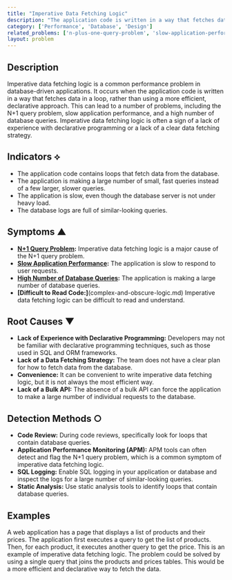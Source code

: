 ```yaml
---
title: "Imperative Data Fetching Logic"
description: "The application code is written in a way that fetches data in a loop, rather than using a more efficient, declarative approach, leading to performance problems."
category: ['Performance', 'Database', 'Design']
related_problems: ['n-plus-one-query-problem', 'slow-application-performance', 'high-number-of-database-queries']
layout: problem
---
```


## Description
Imperative data fetching logic is a common performance problem in database-driven applications. It occurs when the application code is written in a way that fetches data in a loop, rather than using a more efficient, declarative approach. This can lead to a number of problems, including the N+1 query problem, slow application performance, and a high number of database queries. Imperative data fetching logic is often a sign of a lack of experience with declarative programming or a lack of a clear data fetching strategy.

## Indicators ⟡
- The application code contains loops that fetch data from the database.
- The application is making a large number of small, fast queries instead of a few larger, slower queries.
- The application is slow, even though the database server is not under heavy load.
- The database logs are full of similar-looking queries.

## Symptoms ▲
- **[N+1 Query Problem](n-plus-one-query-problem.md):** Imperative data fetching logic is a major cause of the N+1 query problem.
- **[Slow Application Performance](slow-application-performance.md):** The application is slow to respond to user requests.
- **[High Number of Database Queries](high-number-of-database-queries.md):** The application is making a large number of database queries.
- **[Difficult to Read Code:]**(complex-and-obscure-logic.md) Imperative data fetching logic can be difficult to read and understand.

## Root Causes ▼
- **Lack of Experience with Declarative Programming:** Developers may not be familiar with declarative programming techniques, such as those used in SQL and ORM frameworks.
- **Lack of a Data Fetching Strategy:** The team does not have a clear plan for how to fetch data from the database.
- **Convenience:** It can be convenient to write imperative data fetching logic, but it is not always the most efficient way.
- **Lack of a Bulk API:** The absence of a bulk API can force the application to make a large number of individual requests to the database.

## Detection Methods ○
- **Code Review:** During code reviews, specifically look for loops that contain database queries.
- **Application Performance Monitoring (APM):** APM tools can often detect and flag the N+1 query problem, which is a common symptom of imperative data fetching logic.
- **SQL Logging:** Enable SQL logging in your application or database and inspect the logs for a large number of similar-looking queries.
- **Static Analysis:** Use static analysis tools to identify loops that contain database queries.

## Examples
A web application has a page that displays a list of products and their prices. The application first executes a query to get the list of products. Then, for each product, it executes another query to get the price. This is an example of imperative data fetching logic. The problem could be solved by using a single query that joins the products and prices tables. This would be a more efficient and declarative way to fetch the data.
